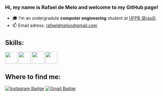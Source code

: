 ### Hi, my name is Rafael de Melo and welcome to my GitHub page!

- 🎓 I’m an undergradute **computer engineering** student at [UFPB (Brasil)](https://www.ufpb.br/).
- 📫 Email adress: rafaeldmeloo@gmail.com
 
 ## Skills:
 <div>
 
  <img align="center" height="40" width="40" src="https://user-images.githubusercontent.com/88677716/138993975-44fa2637-df5c-405f-9047-7dca449705d7.png">
  <img align="center" height="40" width="40" src="https://user-images.githubusercontent.com/88677716/138994190-3c9c1e27-3b47-448b-86ba-69137d0d3375.png">
  <img align="center" height="40" width="40" src="https://user-images.githubusercontent.com/88677716/235350722-f5ee6f29-2846-4200-bd6f-f75740afd3c2.png">
  <img align="center" height="40" width="40" src="https://user-images.githubusercontent.com/88677716/235350794-4694e0fc-339e-480f-b289-e6ff0b39ea4d.png">


  
 </div>
  
  ## Where to find me:
  
  [![Instagram Badge](https://img.shields.io/badge/-Instagram-C13584?style=flat-square&labelColor=C13584&logo=instagram&logoColor=white&link=https://www.instagram.com/rafaeldmeloo/)](https://www.instagram.com/rafaeldmeloo/)
  [![Gmail Badge](https://img.shields.io/badge/-Gmail-c14438?style=flat-square&logo=Gmail&logoColor=white&link=mailto:rafaeldmeloo@gmail.com)](mailto:rafaeldmeloo@gmail.com)


